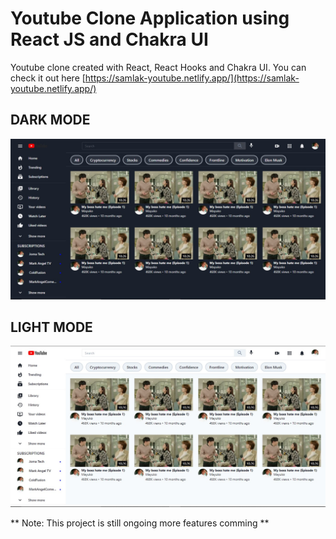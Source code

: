 # Youtube Clone Application using React JS and Chakra UI

Youtube clone created with React, React Hooks and Chakra UI. You can check it out here [https://samlak-youtube.netlify.app/](https://samlak-youtube.netlify.app/)

## DARK MODE

<img src="https://raw.githubusercontent.com/samlak/youtube-clone/master/public/dark-background.jpg" >

## LIGHT MODE

<img src="https://raw.githubusercontent.com/samlak/youtube-clone/master/public/light-background.jpg" >

** Note: This project is still ongoing more features comming **
